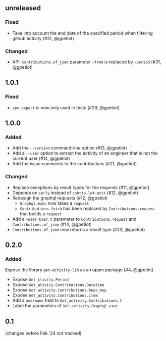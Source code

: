 ## unreleased

### Fixed

- Take into account the end date of the specified period when filtering github activity (#31, @gpetiot)

### Changed

- API: `Contributions.of_json` parameter `~from` is replaced by `~period` (#31, @gpetiot)

## 1.0.1

### Fixed

- `ppx_expect` is now only used in tests (#29, @gpetiot)

## 1.0.0

### Added

- Add the `--version` command-line option (#13, @gpetiot)
- Add a `--user` option to extract the activity of an engineer that is not the current user (#14, @gpetiot)
- Add the issue comments to the contributions (#21, @gpetiot)

### Changed

- Replace exceptions by result types for the requests (#11, @gpetiot)
- Depends on `curly` instead of `cohttp-lwt-unix` (#12, @gpetiot)
- Redesign the graphql requests (#12, @gpetiot)
  + `Graphql.exec` now takes a `request`
  + `Contributions.fetch` has been replaced by `Contributions.request` that builds a `request`
- Add a `~user:User.t` parameter to `Contributions.request` and `Contributions.of_json` (#14, @gpetiot)
- `Contributions.of_json` now returns a result type (#20, @gpetiot)

## 0.2.0

### Added

Expose the library `get-activity-lib` as an opam package (#4, @gpetiot)
- Expose `Get_ctivity.Period`
- Expose `Get_ativity.Contributions.Datetime`
- Expose `Get_activity.Contributions.Repo_map`
- Expose `Get_activity.Contributions.item`
- Add a `username` field to `Get_activity.Contributions.t`
- Label the parameters of `Get_activity.Graphql.exec`

## 0.1

(changes before Feb '24 not tracked)
